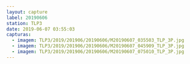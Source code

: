 ```yaml
---
layout: capture
label: 20190606
station: TLP3
date: 2019-06-07 03:55:03
capturas:
  - imagem: TLP3/2019/201906/20190606/M20190607_035503_TLP_3P.jpg
  - imagem: TLP3/2019/201906/20190606/M20190607_045909_TLP_3P.jpg
  - imagem: TLP3/2019/201906/20190606/M20190607_075010_TLP_3P.jpg
---
```

